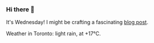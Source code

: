 ### Hi there :wave:

It's Wednesday! I might be crafting a fascinating [blog post](https://www.benjaminwuethrich.dev).

Weather in Toronto: light rain, at +17°C.
